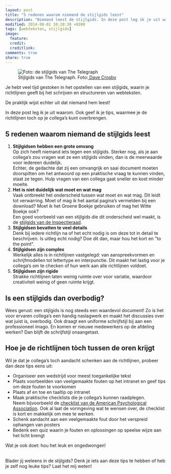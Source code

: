 ```yaml
---
layout: post
title: "5 redenen waarom niemand de stijlgids leest"
description: "Niemand leest de stijlgids. In deze post leg ik je uit waarom. Ook geef ik je tips, waarmee je de richtlijnen toch op je collega’s kunt overbrengen."
modified: 2014-08-01 10:20:30 +0200
tags: [webteksten, stijlgids]
image:
  feature: 
  credit: 
  creditlink: 
comments: true
share: true
---
```

<figure>
  <img src="/images/stijlgids.jpg" alt="Foto: de stijlgids van The Telegraph">
  <figcaption>Stijlgids van The Telegraph. Foto:<a href="http://bit.ly/1m4VEjx"> Dave Crosby</a></figcaption>
</figure>

Je hebt veel tijd gestoken in het opstellen van een stijlgids, waarin
je richtlijnen geeft bij het schrijven en structureren van
webteksten.

De praktijk wijst echter uit dat niemand hem leest!

In deze post leg ik je uit waarom. Ook geef ik je tips, waarmee je de
richtlijnen toch op je collega’s kunt overbrengen.

<h2>5 redenen waarom niemand de stijlgids leest</h2>
<ol>
<li><strong>Stijlgidsen hebben een grote omvang</strong><br> Op zich heeft
niemand iets tegen een stijlgids. Sterker nog, als je aan collega’s zou
vragen wat ze een stijlgids vinden, dan is de meerwaarde voor
iedereen duidelijk.<br>
Echter, de gedachte dat zij een omvangrijk en saai document moeten
doorspitten om het antwoord op een praktische vraag te kunnen vinden,
staat ze tegen. Hulp vragen van een collega gaat sneller en kost
minder moeite.<br></li>
<li><strong>Het is niet duidelijk wat moet en wat mag</strong><br> Vaak
ontbreekt het onderscheid tussen wat moet en wat mag. Dit leidt tot
verwarring. Moet of mag ik het aantal pagina’s vermelden bij een
download? Moet ik het Groene Boekje gebruiken of mag het Witte Boekje
ook?<br>
Een goed voorbeeld van een stijlgids die dit onderscheid wel maakt, is
de <a href="http://bit.ly/1nYTFTH">stijlgids van de Inspectieraad</a>.</li>
<li><strong>Stijlgidsen bevatten te veel details</strong><br>Denk bij iedere richtlijn na of het echt nodig is om
deze tot in detail te beschrijven. Is uitleg echt nodig? Doe dit dan, maar hou het kort en "to the point".</li>
<li><strong>Stijlgidsen zijn complex</strong><br> Werkelijk alles is in richtlijnen vastgelegd: van aanspreekvormen en schrijfmodellen tot lettertype en interpunctie. Dit maakt het lastig voor je collega’s om te checken of hun werk aan alle richtlijnen voldoet. </li>
<li><strong>Stijlgidsen zijn rigide</strong><br> Strakke richtlijnen laten weinig ruimte over voor variatie, waardoor creativiteit weinig of geen ruimte krijgt.</li>
</ol>

<h2>Is een stijlgids dan overbodig?</h2>
Wees gerust: een stijlgids is nog steeds een waardevol document!  
Zo is het voor ervaren collega’s een handig naslagwerk en maakt het
discussies over wat juist is, overbodig. Ook draagt een uniforme
schrijfstijl bij aan een professioneel imago. En komen er nieuwe
medewerkers op de afdeling werken? Dan blijft de schrijfstijl
onaangetast.

<h2>Hoe je de richtlijnen tòch tussen de oren krijgt</h2>
Wil je dat je collega’s toch aandacht schenken aan de richtlijnen, probeer dan deze tips eens uit:
<ul>
<li>Organiseer een wedstrijd voor meest toegankelijke tekst</li>
<li>Plaats voorbeelden van veelgemaakte fouten op het intranet en geef tips om deze fouten te voorkomen</li> 
<li>Plaats af en toe en taaltip op intranet</li>
<li>Maak praktische checklists die je collega’s kunnen
raadplegen.<br>
Neem bijvoorbeeld de <a href="http://www2.indwes.edu/ocls/apa/apastylechecklist.pdf">checklist van de American Psychological
Association</a>. Ook al laat de vormgeving wat te wensen over, de checklist is
kort en makkelijk om mee te werken.</li>
<li>Schenk aandacht aan een veelgemaakte fout door het verspreid ophangen van posters</li> 
<li>Bedenk een quiz waarin je fouten en oplossingen op speelse wijze aan het licht brengt</li>
</ul>

Wat je ook doet: hou het leuk en ongedwongen!
<br><br>

Blader jij weleens in de stijlgids? Denk je iets aan deze tips te hebben of heb je zelf nog leuke tips? Laat het mij weten!



